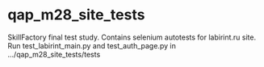 # qap_m28_site_tests
SkillFactory final test study.
Contains selenium autotests for labirint.ru site.
Run test_labirint_main.py and test_auth_page.py in .../qap_m28_site_tests/tests
